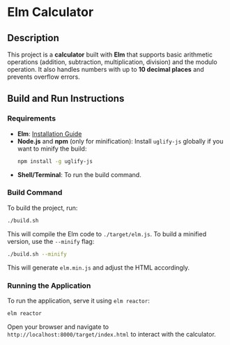 # Elm Calculator

## Description

This project is a **calculator** built with **Elm** that supports basic arithmetic operations (addition, subtraction, multiplication, division) and the modulo operation. It also handles numbers with up to **10 decimal places** and prevents overflow errors.

## Build and Run Instructions

### Requirements
- **Elm**: [Installation Guide](https://elm-lang.org/docs/install)
- **Node.js** and **npm** (only for minification): Install `uglify-js` globally if you want to minify the build:
  ```bash
  npm install -g uglify-js
  ```
- **Shell/Terminal**: To run the build command.

### Build Command

To build the project, run:

```bash
./build.sh
```

This will compile the Elm code to `./target/elm.js`. To build a minified version, use the `--minify` flag:

```bash
./build.sh --minify
```

This will generate `elm.min.js` and adjust the HTML accordingly.

### Running the Application

To run the application, serve it using `elm reactor`:

```bash
elm reactor
```

Open your browser and navigate to `http://localhost:8000/target/index.html` to interact with the calculator.
